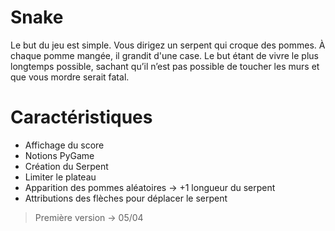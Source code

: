 # Snake

Le but du jeu est simple. Vous dirigez un serpent qui croque des pommes. À chaque pomme mangée, il grandit d'une case. Le but étant de vivre le plus longtemps possible, sachant qu’il n’est pas possible de toucher les murs et que vous mordre serait fatal.


# Caractéristiques


- Affichage du score
- Notions PyGame
- Création du Serpent
- Limiter le plateau 
- Apparition des pommes aléatoires -> +1 longueur du serpent 
- Attributions des flèches pour déplacer le serpent 
	
> Première version -> 05/04
